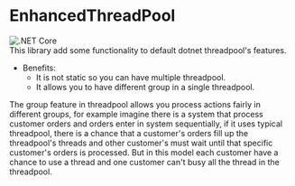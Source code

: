 # EnhancedThreadPool
![.NET Core](https://github.com/miladj/EnhancedThreadPool/workflows/.NET%20Core/badge.svg)<br/>
This library add some functionality to default dotnet threadpool's features.
* Benefits:
  * It is not static so you can have multiple threadpool.
  * It allows you to have different group in a single threadpool.
  
The group feature in threadpool allows you process actions fairly in different groups, for example imagine there is a system that process customer orders and orders enter in system sequentially, if it uses typical threadpool, there is a chance that a customer's orders fill up the threadpool's threads and other customer's must wait until that specific customer's orders is processed. But in this model each customer have a chance to use a thread and one customer can't busy all the thread in the threadpool.
